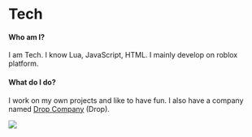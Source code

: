 # Tech

#### Who am I?

I am Tech. I know Lua, JavaScript, HTML. I mainly develop on roblox platform.

#### What do I do?

I work on my own projects and like to have fun. I also have a company named [Drop Company][1] (Drop).

![](https://github-readme-stats.vercel.app/api?username=Tech-Gamer&theme=dark)

[1]: https://www.droprblx.com "Drop Company"
